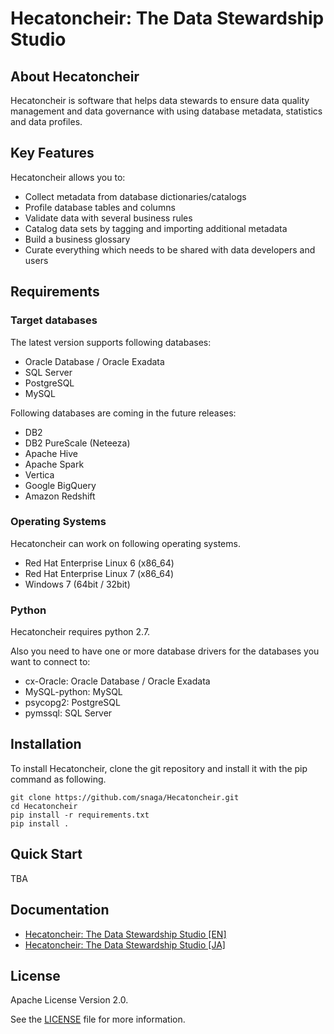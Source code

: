 # Hecatoncheir: The Data Stewardship Studio


## About Hecatoncheir

Hecatoncheir is software that helps data stewards to ensure data
quality management and data governance with using database metadata,
statistics and data profiles.


## Key Features

Hecatoncheir allows you to:

* Collect metadata from database dictionaries/catalogs
* Profile database tables and columns
* Validate data with several business rules
* Catalog data sets by tagging and importing additional metadata
* Build a business glossary
* Curate everything which needs to be shared with data developers and users


## Requirements

### Target databases

The latest version supports following databases:

* Oracle Database / Oracle Exadata
* SQL Server
* PostgreSQL
* MySQL

Following databases are coming in the future releases:

* DB2
* DB2 PureScale (Neteeza)
* Apache Hive
* Apache Spark
* Vertica
* Google BigQuery
* Amazon Redshift

### Operating Systems

Hecatoncheir can work on following operating systems.

* Red Hat Enterprise Linux 6 (x86_64)
* Red Hat Enterprise Linux 7 (x86_64)
* Windows 7 (64bit / 32bit)

### Python

Hecatoncheir requires python 2.7.

Also you need to have one or more database drivers for the databases
you want to connect to:

* cx-Oracle: Oracle Database / Oracle Exadata
* MySQL-python: MySQL
* psycopg2: PostgreSQL
* pymssql: SQL Server


## Installation

To install Hecatoncheir, clone the git repository and install it with the pip command as following.

```
git clone https://github.com/snaga/Hecatoncheir.git
cd Hecatoncheir
pip install -r requirements.txt
pip install .
```

## Quick Start

TBA

## Documentation

* [Hecatoncheir: The Data Stewardship Studio [EN]](http://hecatoncheir.readthedocs.io/)
* [Hecatoncheir: The Data Stewardship Studio [JA]](http://hecatoncheir-ja.readthedocs.io/)


## License

Apache License Version 2.0.

See the [LICENSE](LICENSE) file for more information.
